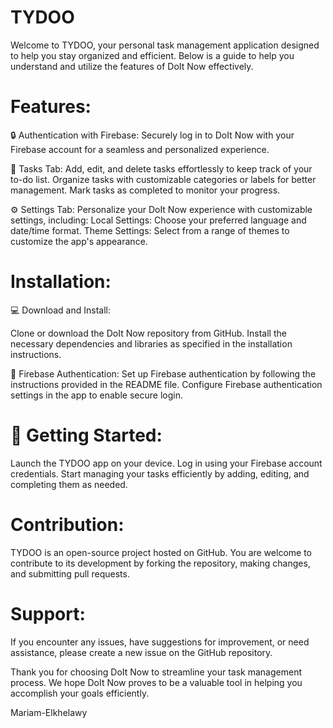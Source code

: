 # TYDOO

Welcome to TYDOO, your personal task management application designed to help you stay organized and efficient. 
Below is a guide to help you understand and utilize the features of DoIt Now effectively.

# Features:

🔒 Authentication with Firebase:
Securely log in to DoIt Now with your Firebase account for a seamless and personalized experience.

📝 Tasks Tab:
Add, edit, and delete tasks effortlessly to keep track of your to-do list.
Organize tasks with customizable categories or labels for better management.
Mark tasks as completed to monitor your progress.

⚙️ Settings Tab:
Personalize your DoIt Now experience with customizable settings, including:
Local Settings: Choose your preferred language and date/time format.
Theme Settings: Select from a range of themes to customize the app's appearance.

# Installation:

💻 Download and Install:

Clone or download the DoIt Now repository from GitHub.
Install the necessary dependencies and libraries as specified in the installation instructions.

🔑 Firebase Authentication:
Set up Firebase authentication by following the instructions provided in the README file.
Configure Firebase authentication settings in the app to enable secure login.

# 🚀 Getting Started:
Launch the TYDOO app on your device.
Log in using your Firebase account credentials.
Start managing your tasks efficiently by adding, editing, and completing them as needed.

# Contribution:
TYDOO is an open-source project hosted on GitHub. You are welcome to contribute to its development by forking the repository, making changes, and submitting pull requests.

# Support:

If you encounter any issues, have suggestions for improvement, or need assistance, please create a new issue on the GitHub repository.

Thank you for choosing DoIt Now to streamline your task management process. We hope DoIt Now proves to be a valuable tool in helping you accomplish your goals efficiently.

Mariam-Elkhelawy
